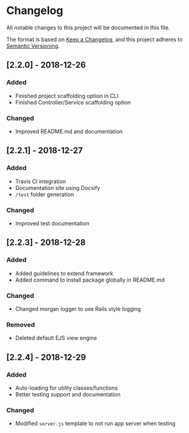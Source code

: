 # Changelog

All notable changes to this project will be documented in this file.

The format is based on [Keep a Changelog](https://keepachangelog.com/en/1.0.0/),
and this project adheres to [Semantic Versioning](https://semver.org/spec/v2.0.0.html).

## [2.2.0] - 2018-12-26

### Added

+ Finished project scaffolding option in CLI
+ Finished Controller/Service scaffolding option

### Changed

+ Improved README.md and documentation

## [2.2.1] - 2018-12-27

### Added

+ Travis CI integration
+ Documentation site using Docsify
+ `/test` folder generation

### Changed

+ Improved test documentation

## [2.2.3] - 2018-12-28

### Added

+ Added guidelines to extend framework
+ Added command to install package globally in README.md

### Changed

+ Changed morgan logger to use Rails style logging

### Removed

+ Deleted default EJS view engine

## [2.2.4] - 2018-12-29

### Added

+ Auto-loading for utility classes/functions
+ Better testing support and documentation

### Changed

+ Modified `server.js` template to not run app server when testing
